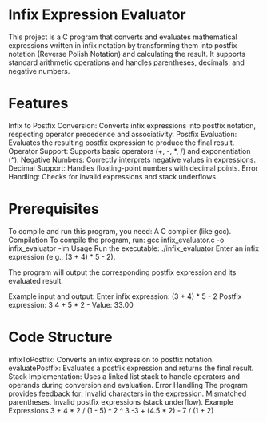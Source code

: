 # Infix Expression Evaluator
This project is a C program that converts and evaluates mathematical expressions written in infix notation by transforming them into postfix notation (Reverse Polish Notation) and calculating the result. It supports standard arithmetic operations and handles parentheses, decimals, and negative numbers.

# Features
Infix to Postfix Conversion: Converts infix expressions into postfix notation, respecting operator precedence and associativity.
Postfix Evaluation: Evaluates the resulting postfix expression to produce the final result.
Operator Support: Supports basic operators (+, -, *, /) and exponentiation (^).
Negative Numbers: Correctly interprets negative values in expressions.
Decimal Support: Handles floating-point numbers with decimal points.
Error Handling: Checks for invalid expressions and stack underflows.

# Prerequisites
To compile and run this program, you need:
A C compiler (like gcc).
Compilation
To compile the program, run:
gcc infix_evaluator.c -o infix_evaluator -lm
Usage
Run the executable:
./infix_evaluator
Enter an infix expression (e.g., (3 + 4) * 5 - 2).

The program will output the corresponding postfix expression and its evaluated result.

Example input and output:
Enter infix expression: (3 + 4) * 5 - 2
Postfix expression: 3 4 + 5 * 2 -
Value: 33.00
# Code Structure
infixToPostfix: Converts an infix expression to postfix notation.
evaluatePostfix: Evaluates a postfix expression and returns the final result.
Stack Implementation: Uses a linked list stack to handle operators and operands during conversion and evaluation.
Error Handling
The program provides feedback for:
Invalid characters in the expression.
Mismatched parentheses.
Invalid postfix expressions (stack underflow).
Example Expressions
3 + 4 * 2 / (1 - 5) ^ 2 ^ 3
-3 + (4.5 * 2) - 7 / (1 + 2)
